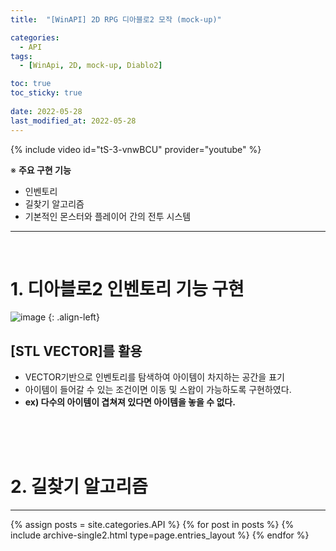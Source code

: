 ```yaml
---
title:  "[WinAPI] 2D RPG 디아블로2 모작 (mock-up)"

categories:
  - API
tags:
  - [WinApi, 2D, mock-up, Diablo2]

toc: true
toc_sticky: true
 
date: 2022-05-28
last_modified_at: 2022-05-28
---
```


{% include video id="tS-3-vnwBCU" provider="youtube" %}

※ **주요 구현 기능**
- 인벤토리
- 길찾기 알고리즘
- 기본적인 몬스터와 플레이어 간의 전투 시스템

---
<br>

# 1. 디아블로2 인벤토리 기능 구현

![image](https://user-images.githubusercontent.com/101621868/170813633-e860be64-ff72-49ca-9043-8e4254f909f9.png)
{: .align-left}

## [STL VECTOR]를 활용
* VECTOR기반으로 인벤토리를 탐색하여 아이템이 차지하는 공간을 표기
* 아이템이 들어갈 수 있는 조건이면 이동 및 스왑이 가능하도록 구현하였다.
* **ex) 다수의 아이템이 겹쳐져 있다면 아이템을 놓을 수 없다.**

<br><br><br>

# 2. 길찾기 알고리즘


---


{% assign posts = site.categories.API %}
{% for post in posts %} {% include archive-single2.html type=page.entries_layout %} {% endfor %}